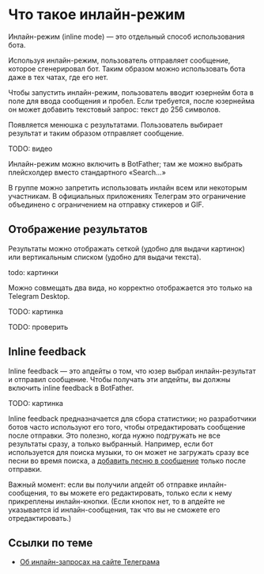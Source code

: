 # Что такое инлайн-режим

Инлайн-режим (inline mode) — это отдельный способ использования бота.

Используя инлайн-режим, пользователь отправляет сообщение, которое сгенерировал бот.
Таким образом можно использовать бота даже в тех чатах, где его нет.

Чтобы запустить инлайн-режим, пользователь вводит юзернейм бота в поле для ввода сообщения и пробел. Если
требуется, после юзернейма он может добавить текстовый запрос: текст до 256 символов.

Появляется менюшка с результатами. Пользователь выбирает результат и таким образом отправляет сообщение.

TODO: видео

Инлайн-режим можно включить в BotFather; там же можно выбрать плейсхолдер вместо стандартного «Search...»

В группе можно запретить использовать инлайн всем или некоторым участникам. В официальных приложениях Телеграм это
ограничение объединено с ограничением на отправку стикеров и GIF.

## Отображение результатов

Результаты можно отображать сеткой (удобно для выдачи картинок) или вертикальным списком (удобно для выдачи текста).

todo: картинки

Можно совмещать два вида, но корректно отображается это только на Telegram Desktop.

TODO: картинка

TODO: проверить

## Inline feedback

Inline feedback — это апдейты о том, что юзер выбрал инлайн-результат и отправил сообщение. Чтобы получать эти
апдейты, вы должны включить inline feedback в BotFather.

TODO: картинка

Inline feedback предназначается для сбора статистики; но разработчики ботов часто используют его того, чтобы
отредактировать сообщение после отправки. Это полезно, когда нужно подгружать не все результаты сразу, а только
выбранный. Например, если бот используется для поиска музыки, то он может не загружать сразу все песни во время поиска,
а [добавить песню в сообщение](../messages/sending.md#как-изменять-медиа) только после отправки.

Важный момент: если вы получили апдейт об отправке инлайн-сообщения, то вы можете его редактировать, только если к нему
прикреплены инлайн-кнопки. (Если кнопок нет, то в апдейте не указывается id инлайн-сообщения, так что вы не сможете его
отредактировать.)

## Ссылки по теме

- [Об инлайн-запросах на сайте Телеграма](https://core.telegram.org/bots/features#inline-requests)